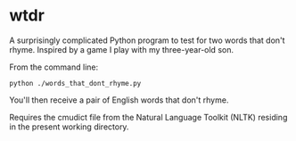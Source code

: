 # wtdr

A surprisingly complicated Python program to test for two words that
don't rhyme.  Inspired by a game I play with my three-year-old son.

From the command line:

`python ./words_that_dont_rhyme.py`

You'll then receive a pair of English words that don't rhyme.

Requires the cmudict file from the Natural Language Toolkit (NLTK)
residing in the present working directory.
